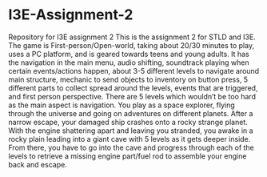 # I3E-Assignment-2
Repository for I3E assignment 2
This is the assignment 2 for STLD and I3E.
The game is First-person/Open-world, taking about 20/30 minutes to play, uses a PC platform, and is geared towards teens and young adults. 
It has the navigation in the main menu, audio shifting, soundtrack playing when certain events/actions happen, about 3-5 different levels to navigate around main structure, mechanic to send objects to inventory on button press, 5 different parts to collect spread around the levels, events that are triggered, and first person perspective.
There are 5 levels which wouldn’t be too hard as the main aspect is navigation. 
You play as a space explorer, flying through the universe and going on adventures on different planets.
After a narrow escape, your damaged ship crashes onto a rocky strange planet.
With the engine shattering apart and leaving you stranded, you awake in a rocky plain leading into a giant cave with 5 levels as it gets deeper inside. 
From there, you have to go into the cave and progress through each of the levels to retrieve a missing engine part/fuel rod to assemble your engine back and escape.
